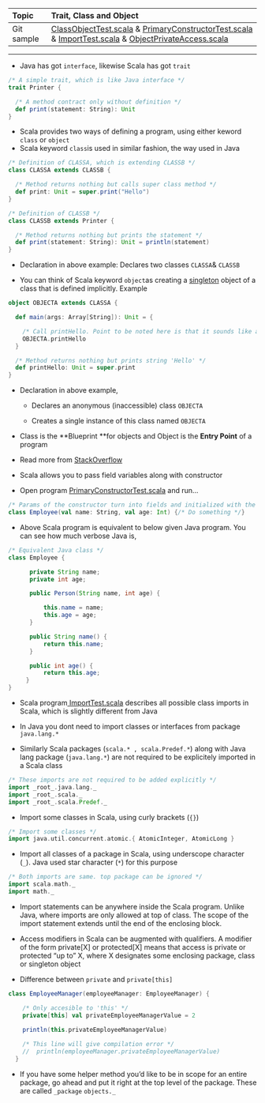 | Topic | Trait, Class and Object |
| :--- | :--- |
| Git sample | [ClassObjectTest.scala](https://github.com/inbravo/scala-src/blob/master/src/main/scala/com/inbravo/lang/ClassObjectTest.scala) & [PrimaryConstructorTest.scala](https://github.com/inbravo/scala-src/blob/master/src/main/scala/com/inbravo/lang/PrimaryConstructorTest.scala) & [ImportTest.scala](https://github.com/inbravo/scala-src/blob/master/src/main/scala/com/inbravo/lang/ImportTest.scala) & [ObjectPrivateAccess.scala](https://github.com/inbravo/scala-src/blob/master/src/main/scala/com/inbravo/lang/ObjectPrivateAccess.scala)|

---

* Java has got `interface`, likewise Scala has got `trait`

```scala
/* A simple trait, which is like Java interface */
trait Printer {

  /* A method contract only without definition */
  def print(statement: String): Unit
}
```

* Scala provides two ways of defining a program, using either keword `class` or `object`
* Scala keyword `class`is used in similar fashion, the way used in Java

```scala
/* Definition of CLASSA, which is extending CLASSB */
class CLASSA extends CLASSB {

  /* Method returns nothing but calls super class method */
  def print: Unit = super.print("Hello")
}

/* Definition of CLASSB */
class CLASSB extends Printer {

  /* Method returns nothing but prints the statement */
  def print(statement: String): Unit = println(statement)
}
```

* Declaration in above example: Declares two classes `CLASSA`& `CLASSB`

* You can think of Scala keyword `object`as creating a [singleton](http://en.wikipedia.org/wiki/Singleton_pattern) object of a class that is defined implicitly. Example

```scala
object OBJECTA extends CLASSA {

  def main(args: Array[String]): Unit = {

    /* Call printHello. Point to be noted here is that it sounds like a Java static method call */
    OBJECTA.printHello
  }

  /* Method returns nothing but prints string 'Hello' */
  def printHello: Unit = super.print
}
```

* Declaration in above example,

  * Declares an anonymous \(inaccessible\) class `OBJECTA`

  * Creates a single instance of this class named `OBJECTA`

* Class is the **Blueprint **for objects and Object is the **Entry Point** of a program

* Read more from [StackOverflow](http://stackoverflow.com/questions/1755345/difference-between-object-and-class-in-scala)

* Scala allows you to pass field variables along with constructor
* Open program [PrimaryConstructorTest.scala](https://github.com/inbravo/scala-src/blob/master/src/main/scala/com/inbravo/lang/PrimaryConstructorTest.scala) and run...

```scala
/* Params of the constructor turn into fields and initialized with the construction parameters */
class Employee(val name: String, val age: Int) {/* Do something */}
```

* Above Scala program is equivalent to below given Java program. You can see how much verbose Java is,

```java
/* Equivalent Java class */
class Employee { 

      private String name;
      private int age;

      public Person(String name, int age) {

          this.name = name;
          this.age = age;
      }

      public String name() { 
          return this.name; 
      }

      public int age() { 
          return this.age; 
     }
}
```

* Scala program[ ImportTest.scala](https://github.com/inbravo/scala-src/blob/master/src/main/scala/com/inbravo/lang/ImportTest.scala) describes all possible class imports in Scala, which is slightly different from Java

* In Java you dont need to import classes or interfaces from package `java.lang.*`

* Similarly Scala packages  \(`scala.* , scala.Predef.*`\) along with Java lang package \(`java.lang.*`\) are not required to be explicitely imported in a Scala class

```scala
/* These imports are not required to be added explicitly */
import _root_.java.lang._
import _root_.scala._
import _root_.scala.Predef._
```

* Import some classes in Scala, using curly brackets \(`{}`\)

```scala
/* Import some classes */
import java.util.concurrent.atomic.{ AtomicInteger, AtomicLong }
```

* Import all classes of a package in Scala, using underscope character \(`_`\). Java used star character \(`*`\) for this purpose

```scala
/* Both imports are same. top package can be ignored */
import scala.math._
import math._
```

* Import statements can be anywhere inside the Scala program. Unlike Java, where imports are only allowed at top of class. The scope of the import statement extends until the end of the enclosing block.

* Access modifiers in Scala can be augmented with qualifiers. A modifier  of the form private\[X\] or protected\[X\] means that access is private or protected “up to” X, where X designates some enclosing package, class or singleton object

* Difference between `private` and `private[this]` 

```scala
class EmployeeManager(employeeManager: EmployeeManager) {

    /* Only accesible to 'this' */
    private[this] val privateEmployeeManagerValue = 2

    println(this.privateEmployeeManagerValue)
    
    /* This line will give compilation error */
    //  println(employeeManager.privateEmployeeManagerValue) 
  }
```

* If you have some helper method you’d like to be in scope for an entire package, go ahead and put it right at the top level of the
   package. These are called `_package` `objects._`
